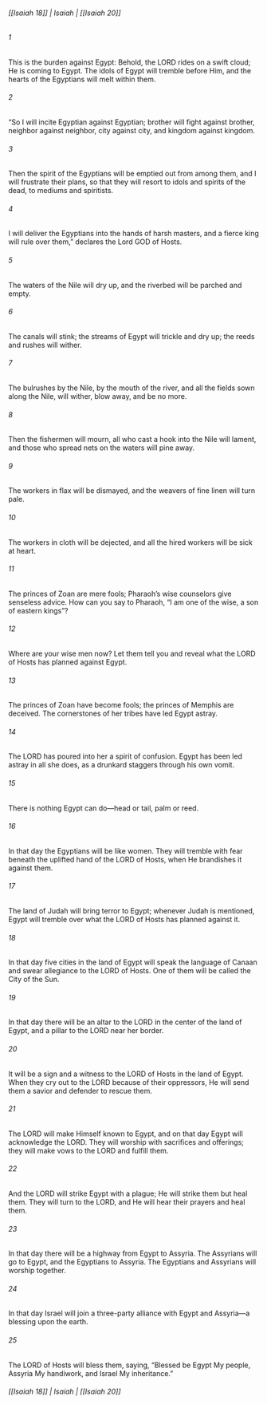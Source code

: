###### [[Isaiah 18]] | Isaiah | [[Isaiah 20]]

###### 1
This is the burden against Egypt: Behold, the LORD rides on a swift cloud; He is coming to Egypt. The idols of Egypt will tremble before Him, and the hearts of the Egyptians will melt within them.
###### 2
“So I will incite Egyptian against Egyptian; brother will fight against brother, neighbor against neighbor, city against city, and kingdom against kingdom.
###### 3
Then the spirit of the Egyptians will be emptied out from among them, and I will frustrate their plans, so that they will resort to idols and spirits of the dead, to mediums and spiritists.
###### 4
I will deliver the Egyptians into the hands of harsh masters, and a fierce king will rule over them,” declares the Lord GOD of Hosts.
###### 5
The waters of the Nile will dry up, and the riverbed will be parched and empty.
###### 6
The canals will stink; the streams of Egypt will trickle and dry up; the reeds and rushes will wither.
###### 7
The bulrushes by the Nile, by the mouth of the river, and all the fields sown along the Nile, will wither, blow away, and be no more.
###### 8
Then the fishermen will mourn, all who cast a hook into the Nile will lament, and those who spread nets on the waters will pine away.
###### 9
The workers in flax will be dismayed, and the weavers of fine linen will turn pale.
###### 10
The workers in cloth will be dejected, and all the hired workers will be sick at heart.
###### 11
The princes of Zoan are mere fools; Pharaoh’s wise counselors give senseless advice. How can you say to Pharaoh, “I am one of the wise, a son of eastern kings”?
###### 12
Where are your wise men now? Let them tell you and reveal what the LORD of Hosts has planned against Egypt.
###### 13
The princes of Zoan have become fools; the princes of Memphis are deceived. The cornerstones of her tribes have led Egypt astray.
###### 14
The LORD has poured into her a spirit of confusion. Egypt has been led astray in all she does, as a drunkard staggers through his own vomit.
###### 15
There is nothing Egypt can do—head or tail, palm or reed.
###### 16
In that day the Egyptians will be like women. They will tremble with fear beneath the uplifted hand of the LORD of Hosts, when He brandishes it against them.
###### 17
The land of Judah will bring terror to Egypt; whenever Judah is mentioned, Egypt will tremble over what the LORD of Hosts has planned against it.
###### 18
In that day five cities in the land of Egypt will speak the language of Canaan and swear allegiance to the LORD of Hosts. One of them will be called the City of the Sun.
###### 19
In that day there will be an altar to the LORD in the center of the land of Egypt, and a pillar to the LORD near her border.
###### 20
It will be a sign and a witness to the LORD of Hosts in the land of Egypt. When they cry out to the LORD because of their oppressors, He will send them a savior and defender to rescue them.
###### 21
The LORD will make Himself known to Egypt, and on that day Egypt will acknowledge the LORD. They will worship with sacrifices and offerings; they will make vows to the LORD and fulfill them.
###### 22
And the LORD will strike Egypt with a plague; He will strike them but heal them. They will turn to the LORD, and He will hear their prayers and heal them.
###### 23
In that day there will be a highway from Egypt to Assyria. The Assyrians will go to Egypt, and the Egyptians to Assyria. The Egyptians and Assyrians will worship together.
###### 24
In that day Israel will join a three-party alliance with Egypt and Assyria—a blessing upon the earth.
###### 25
The LORD of Hosts will bless them, saying, “Blessed be Egypt My people, Assyria My handiwork, and Israel My inheritance.”

###### [[Isaiah 18]] | Isaiah | [[Isaiah 20]]
